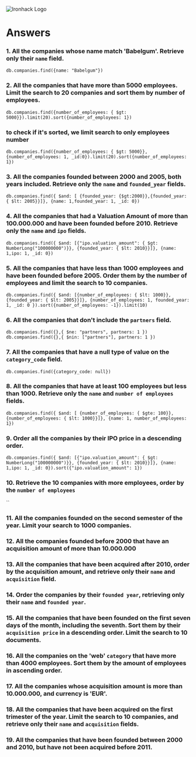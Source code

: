 ![Ironhack Logo](https://i.imgur.com/1QgrNNw.png)

# Answers

### 1. All the companies whose name match 'Babelgum'. Retrieve only their `name` field.

<!-- Your Code Goes Here -->

`db.companies.find({name: "Babelgum"})`

### 2. All the companies that have more than 5000 employees. Limit the search to 20 companies and sort them by **number of employees**.

<!-- Your Code Goes Here -->

`db.companies.find({number_of_employees: { $gt: 5000}}).limit(20).sort({number_of_employees: 1})`

### to check if it's sorted, we limit search to only employees number

`db.companies.find({number_of_employees: { $gt: 5000}}, {number_of_employees: 1, _id:0}).limit(20).sort({number_of_employees: 1})`

### 3. All the companies founded between 2000 and 2005, both years included. Retrieve only the `name` and `founded_year` fields.

<!-- Your Code Goes Here -->

`db.companies.find({ $and: [ {founded_year: {$gt:2000}},{founded_year: { $lt: 2005}}]}, {name: 1,founded_year: 1, _id: 0})`

### 4. All the companies that had a Valuation Amount of more than 100.000.000 and have been founded before 2010. Retrieve only the `name` and `ipo` fields.

<!-- Your Code Goes Here -->

`db.companies.find({ $and: [{"ipo.valuation_amount": { $gt: NumberLong("100000000")}}, {founded_year: { $lt: 2010}}]}, {name: 1,ipo: 1, _id: 0})`

### 5. All the companies that have less than 1000 employees and have been founded before 2005. Order them by the number of employees and limit the search to 10 companies.

<!-- Your Code Goes Here -->

`db.companies.find({ $and: [{number_of_employees: { $lt: 1000}}, {founded_year: { $lt: 2005}}]}, {number_of_employees: 1, founded_year: 1, _id: 0 }).sort({number_of_employees: -1}).limit(10)`

### 6. All the companies that don't include the `partners` field.

<!-- Your Code Goes Here -->

`db.companies.find({},{ $ne: "partners", partners: 1 })`
`db.companies.find({},{ $nin: ["partners"], partners: 1 })`

### 7. All the companies that have a null type of value on the `category_code` field.

<!-- Your Code Goes Here -->

`db.companies.find({category_code: null})`

### 8. All the companies that have at least 100 employees but less than 1000. Retrieve only the `name` and `number of employees` fields.

<!-- Your Code Goes Here -->

`db.companies.find({ $and: [ {number_of_employees: { $gte: 100}},{number_of_employees: { $lt: 1000}}]}, {name: 1, number_of_employees: 1})`

### 9. Order all the companies by their IPO price in a descending order.

<!-- Your Code Goes Here -->

`db.companies.find({ $and: [{"ipo.valuation_amount": { $gt: NumberLong("100000000")}}, {founded_year: { $lt: 2010}}]}, {name: 1,ipo: 1, _id: 0}).sort({"ipo.valuation_amount": 1})`

### 10. Retrieve the 10 companies with more employees, order by the `number of employees`

<!-- Your Code Goes Here -->

``

### 11. All the companies founded on the second semester of the year. Limit your search to 1000 companies.

<!-- Your Code Goes Here -->

<!-- ### 12. All the companies that have been 'deadpooled' after the third year. -->

<!-- Your Code Goes Here -->

### 12. All the companies founded before 2000 that have an acquisition amount of more than 10.000.000

<!-- Your Code Goes Here -->

### 13. All the companies that have been acquired after 2010, order by the acquisition amount, and retrieve only their `name` and `acquisition` field.

<!-- Your Code Goes Here -->

### 14. Order the companies by their `founded year`, retrieving only their `name` and `founded year`.

<!-- Your Code Goes Here -->

### 15. All the companies that have been founded on the first seven days of the month, including the seventh. Sort them by their `acquisition price` in a descending order. Limit the search to 10 documents.

<!-- Your Code Goes Here -->

### 16. All the companies on the 'web' `category` that have more than 4000 employees. Sort them by the amount of employees in ascending order.

<!-- Your Code Goes Here -->

### 17. All the companies whose acquisition amount is more than 10.000.000, and currency is 'EUR'.

<!-- Your Code Goes Here -->

### 18. All the companies that have been acquired on the first trimester of the year. Limit the search to 10 companies, and retrieve only their `name` and `acquisition` fields.

<!-- Your Code Goes Here -->

### 19. All the companies that have been founded between 2000 and 2010, but have not been acquired before 2011.

<!-- Your Code Goes Here -->
